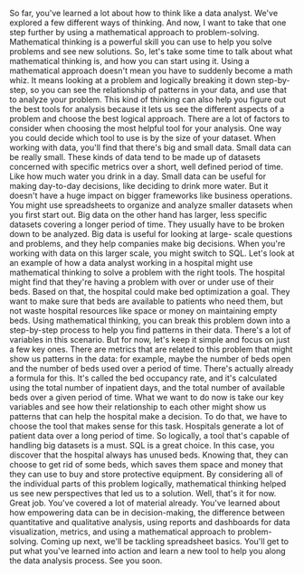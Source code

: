 
So far, you've learned a lot about how to think like a data analyst. We've explored a few different ways of thinking. And now, I want to take that one step further by using a mathematical approach to problem-solving. Mathematical thinking is a powerful skill you can use to help you solve problems and see new solutions. So, let's take some time to talk about what mathematical thinking is, and how you can start using it. Using a mathematical approach doesn't mean you have to suddenly become a math whiz. It means looking at a problem and logically breaking it down step-by-step, so you can see the relationship of patterns in your data, and use that to analyze your problem. This kind of thinking can also help you figure out the best tools for analysis because it lets us see the different aspects of a problem and choose the best logical approach. There are a lot of factors to consider when choosing the most helpful tool for your analysis. One way you could decide which tool to use is by the size of your dataset. When working with data, you'll find that there's big and small data. Small data can be really small. These kinds of data tend to be made up of datasets concerned with specific metrics over a short, well defined period of time. Like how much water you drink in a day. Small data can be useful for making day-to-day decisions, like deciding to drink more water. But it doesn't have a huge impact on bigger frameworks like business operations. You might use spreadsheets to organize and analyze smaller datasets when you first start out. Big data on the other hand has larger, less specific datasets covering a longer period of time. They usually have to be broken down to be analyzed. Big data is useful for looking at large- scale questions and problems, and they help companies make big decisions. When you're working with data on this larger scale, you might switch to SQL. Let's look at an example of how a data analyst working in a hospital might use mathematical thinking to solve a problem with the right tools. The hospital might find that they're having a problem with over or under use of their beds. Based on that, the hospital could make bed optimization a goal. They want to make sure that beds are available to patients who need them, but not waste hospital resources like space or money on maintaining empty beds. Using mathematical thinking, you can break this problem down into a step-by-step process to help you find patterns in their data. There's a lot of variables in this scenario. But for now, let's keep it simple and focus on just a few key ones. There are metrics that are related to this problem that might show us patterns in the data: for example, maybe the number of beds open and the number of beds used over a period of time. There's actually already a formula for this. It's called the bed occupancy rate, and it's calculated using the total number of inpatient days, and the total number of available beds over a given period of time. What we want to do now is take our key variables and see how their relationship to each other might show us patterns that can help the hospital make a decision. To do that, we have to choose the tool that makes sense for this task. Hospitals generate a lot of patient data over a long period of time. So logically, a tool that's capable of handling big datasets is a must. SQL is a great choice. In this case, you discover that the hospital always has unused beds. Knowing that, they can choose to get rid of some beds, which saves them space and money that they can use to buy and store protective equipment. By considering all of the individual parts of this problem logically, mathematical thinking helped us see new perspectives that led us to a solution. Well, that's it for now. Great job. You've covered a lot of material already. You've learned about how empowering data can be in decision-making, the difference between quantitative and qualitative analysis, using reports and dashboards for data visualization, metrics, and using a mathematical approach to problem-solving. Coming up next, we'll be tackling spreadsheet basics. You'll get to put what you've learned into action and learn a new tool to help you along the data analysis process. See you soon.